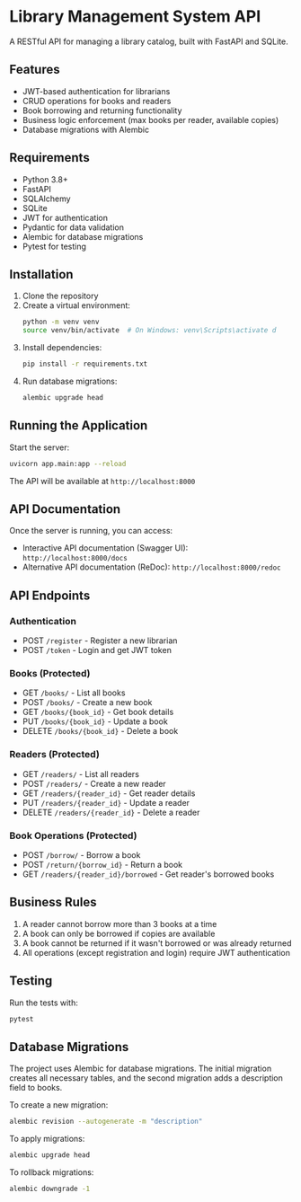 # Library Management System API

A RESTful API for managing a library catalog, built with FastAPI and SQLite.

## Features

- JWT-based authentication for librarians
- CRUD operations for books and readers
- Book borrowing and returning functionality
- Business logic enforcement (max books per reader, available copies)
- Database migrations with Alembic

## Requirements

- Python 3.8+
- FastAPI
- SQLAlchemy
- SQLite
- JWT for authentication
- Pydantic for data validation
- Alembic for database migrations
- Pytest for testing

## Installation

1. Clone the repository
2. Create a virtual environment:
   ```bash
   python -m venv venv
   source venv/bin/activate  # On Windows: venv\Scripts\activate d
   ```
3. Install dependencies:
   ```bash
   pip install -r requirements.txt
   ```
4. Run database migrations:
   ```bash
   alembic upgrade head
   ```

## Running the Application

Start the server:
```bash
uvicorn app.main:app --reload
```

The API will be available at `http://localhost:8000`

## API Documentation

Once the server is running, you can access:
- Interactive API documentation (Swagger UI): `http://localhost:8000/docs`
- Alternative API documentation (ReDoc): `http://localhost:8000/redoc`

## API Endpoints

### Authentication
- POST `/register` - Register a new librarian
- POST `/token` - Login and get JWT token

### Books (Protected)
- GET `/books/` - List all books
- POST `/books/` - Create a new book
- GET `/books/{book_id}` - Get book details
- PUT `/books/{book_id}` - Update a book
- DELETE `/books/{book_id}` - Delete a book

### Readers (Protected)
- GET `/readers/` - List all readers
- POST `/readers/` - Create a new reader
- GET `/readers/{reader_id}` - Get reader details
- PUT `/readers/{reader_id}` - Update a reader
- DELETE `/readers/{reader_id}` - Delete a reader

### Book Operations (Protected)
- POST `/borrow/` - Borrow a book
- POST `/return/{borrow_id}` - Return a book
- GET `/readers/{reader_id}/borrowed` - Get reader's borrowed books

## Business Rules

1. A reader cannot borrow more than 3 books at a time
2. A book can only be borrowed if copies are available
3. A book cannot be returned if it wasn't borrowed or was already returned
4. All operations (except registration and login) require JWT authentication

## Testing

Run the tests with:
```bash
pytest
```

## Database Migrations

The project uses Alembic for database migrations. The initial migration creates all necessary tables, and the second migration adds a description field to books.

To create a new migration:
```bash
alembic revision --autogenerate -m "description"
```

To apply migrations:
```bash
alembic upgrade head
```

To rollback migrations:
```bash
alembic downgrade -1
``` 
